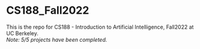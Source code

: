 # CS188_Fall2022
This is the repo for CS188 - Introduction to Artificial Intelligence, Fall2022 at UC Berkeley.   
*Note: 5/5 projects have been completed.*
